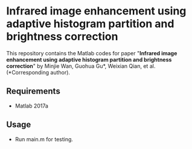 # Infrared image enhancement using adaptive histogram partition and brightness correction
This repository contains the Matlab codes for paper "**Infrared image enhancement using adaptive histogram partition and brightness correction**" by Minjie Wan, Guohua Gu*, Weixian Qian, et al. (*Corresponding author).

## Requirements
- Matlab 2017a

## Usage
- Run main.m for testing.
